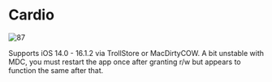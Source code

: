 # Cardio

![87](https://user-images.githubusercontent.com/29115431/193304861-3eb9f323-8d9e-46d9-a539-26565a655832.png)

Supports iOS 14.0 - 16.1.2 via TrollStore or MacDirtyCOW.
A bit unstable with MDC, you must restart the app once after granting r/w but appears to function the same after that.
